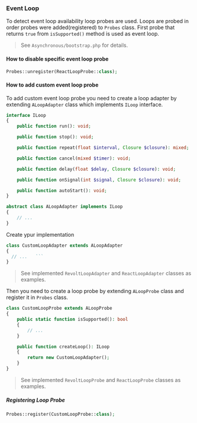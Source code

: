 ### Event Loop

To detect event loop availability loop probes are used. 
Loops are probed in order probes were added(registered) to `Probes` class. First probe that
returns `true` from `isSupported()` method is used as event loop.

> See `Asynchronous/bootstrap.php` for details.

#### How to disable specific event loop probe

```php  
Probes::unregister(ReactLoopProbe::class);
``` 

#### How to add custom event loop probe

To add custom event loop probe you need to create a loop adapter by extending `ALoopAdapter` class which implements 
`ILoop` interface.

```php
interface ILoop
{
    public function run(): void;

    public function stop(): void;

    public function repeat(float $interval, Closure $closure): mixed;

    public function cancel(mixed $timer): void;

    public function delay(float $delay, Closure $closure): void;

    public function onSignal(int $signal, Closure $closure): void;

    public function autoStart(): void;
}

abstract class ALoopAdapter implements ILoop
{   
    // ...
}
```
Create ypur implementation
```php
class CustomLoopAdapter extends ALoopAdapter
{
  // ...   ```
}
```
> See implemented `RevoltLoopAdapter` and `ReactLoopAdapter` classes as examples.

Then you need to create a loop probe by extending `ALoopProbe` class and register it in `Probes` class.

```php
class CustomLoopProbe extends ALoopProbe
{
    public static function isSupported(): bool
    {
        // ...
    }

    public function createLoop(): ILoop
    {
        return new CustomLoopAdapter();
    }
}
```

> See implemented `RevoltLoopProbe` and `ReactLoopProbe` classes as examples.

##### Registering Loop Probe

```php
Probes::register(CustomLoopProbe::class);
```

